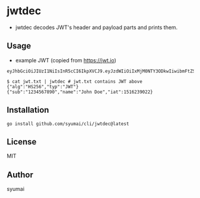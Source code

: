 # jwtdec

* jwtdec decodes JWT's header and payload parts and prints them.

## Usage

* example JWT (copied from https://jwt.io)

```
eyJhbGciOiJIUzI1NiIsInR5cCI6IkpXVCJ9.eyJzdWIiOiIxMjM0NTY3ODkwIiwibmFtZSI6IkpvaG4gRG9lIiwiaWF0IjoxNTE2MjM5MDIyfQ.SflKxwRJSMeKKF2QT4fwpMeJf36POk6yJV_adQssw5c
```

```
$ cat jwt.txt | jwtdec # jwt.txt contains JWT above
{"alg":"HS256","typ":"JWT"}
{"sub":"1234567890","name":"John Doe","iat":1516239022}
```

## Installation

```
go install github.com/syumai/cli/jwtdec@latest
```

## License

MIT

## Author

syumai
